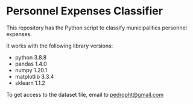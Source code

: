 # Personnel Expenses Classifier

This repository has the Python script to classify municipalities personnel expenses.

It works with the following library versions:

* python 3.8.8
* pandas 1.4.0
* numpy 1.20.1
* matplotlib 3.3.4
* sklearn 1.1.2

To get access to the dataset file,  email to pedropht@gmail.com

